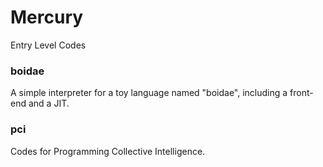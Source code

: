 Mercury
=======

Entry Level Codes

### boidae
A simple interpreter for a toy language named "boidae", including a front-end and a JIT.

### pci 
Codes for Programming Collective Intelligence.
